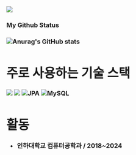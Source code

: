 <div>
<img src="https://img.shields.io/badge/tazanboy2@naver.com-EA4335?style=for-the-badge&logo=Gmail&logoColor=white">
<div>

  
<h3 align="left">My Github Status <h3>

<div>
  
![Anurag's GitHub stats](https://github-readme-stats.vercel.app/api?username=JihwanKim0929&theme=synthwave&show_icons=true)
  
</div>

<div>
  
# 주로 사용하는 기술 스택
<img src="https://img.shields.io/badge/springboot-6DB33F?style=for-the-badge&logo=springboot&logoColor=white">    <img src="https://img.shields.io/badge/Spring Security-6DB33F?style=for-the-badge&logo=Spring Security&logoColor=white">    ![JPA](https://img.shields.io/badge/JPA-hibernate-orange)  ![MySQL](https://img.shields.io/badge/MySQL-4479A1?style=for-the-badge&logo=mysql&logoColor=white)


# 활동
- 인하대학교 컴퓨터공학과 / 2018~2024
